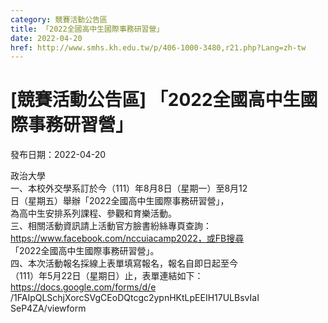 ```yaml
---
category: 競賽活動公告區
title: 「2022全國高中生國際事務研習營」
date: 2022-04-20
href: http://www.smhs.kh.edu.tw/p/406-1000-3480,r21.php?Lang=zh-tw
---
```


# [競賽活動公告區] 「2022全國高中生國際事務研習營」

發布日期：2022-04-20

政治大學  
一、本校外交學系訂於今（111）年8月8日（星期一）至8月12  
日（星期五）舉辦「2022全國高中生國際事務研習營」，  
為高中生安排系列課程、參觀和育樂活動。  
三、相關活動資訊請上活動官方臉書紛絲專頁查詢：  
https://www.facebook.com/nccuiacamp2022，或FB搜尋  
「2022全國高中生國際事務研習營」。  
四、本次活動報名採線上表單填寫報名，報名自即日起至今  
（111）年5月22日（星期日）止，表單連結如下：  
https://docs.google.com/forms/d/e  
/1FAIpQLSchjXorcSVgCEoDQtcgc2ypnHKtLpEEIH17ULBsvIaI  
SeP4ZA/viewform

